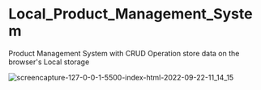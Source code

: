 # Local_Product_Management_System
Product Management System with CRUD Operation store data on the browser's Local storage 

![screencapture-127-0-0-1-5500-index-html-2022-09-22-11_14_15](https://user-images.githubusercontent.com/61433385/191708148-2f9ca66f-9233-4606-9976-58dea5549a2d.png)
